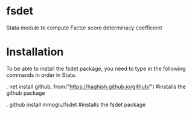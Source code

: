 # fsdet
Stata module to compute Factor score determinacy coefficient

# Installation
To be able to install the fsdet package, you need to type in the following commands in order in Stata.

. net install github, from("https://haghish.github.io/github/") #installs the github package

. github install mmoglu/fsdet #installs the fsdet package
